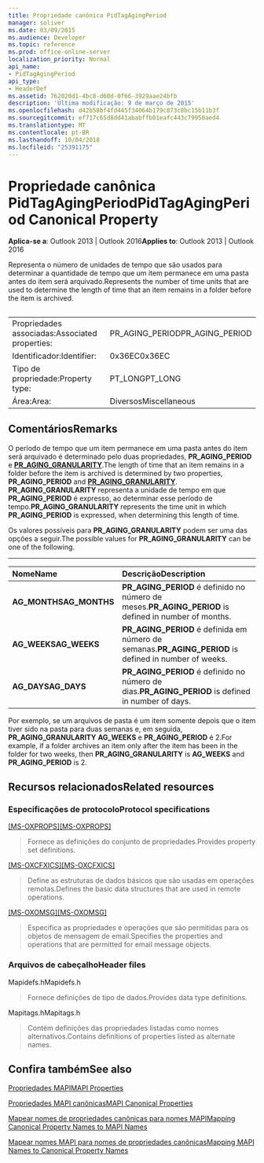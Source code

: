 ```yaml
---
title: Propriedade canônica PidTagAgingPeriod
manager: soliver
ms.date: 03/09/2015
ms.audience: Developer
ms.topic: reference
ms.prod: office-online-server
localization_priority: Normal
api_name:
- PidTagAgingPeriod
api_type:
- HeaderDef
ms.assetid: 762020d1-4bc8-d60d-0f66-3929aae24bfb
description: 'Última modificação: 9 de março de 2015'
ms.openlocfilehash: d42b58bf4fd445f34064b179c873c8bc15b11b3f
ms.sourcegitcommit: ef717c65d8dd41ababffb01eafc443c79950aed4
ms.translationtype: MT
ms.contentlocale: pt-BR
ms.lasthandoff: 10/04/2018
ms.locfileid: "25391175"
---
```

# <a name="pidtagagingperiod-canonical-property"></a><span data-ttu-id="7d00f-103">Propriedade canônica PidTagAgingPeriod</span><span class="sxs-lookup"><span data-stu-id="7d00f-103">PidTagAgingPeriod Canonical Property</span></span>

  
  
<span data-ttu-id="7d00f-104">**Aplica-se a**: Outlook 2013 | Outlook 2016</span><span class="sxs-lookup"><span data-stu-id="7d00f-104">**Applies to**: Outlook 2013 | Outlook 2016</span></span> 
  
<span data-ttu-id="7d00f-105">Representa o número de unidades de tempo que são usados para determinar a quantidade de tempo que um item permanece em uma pasta antes do item será arquivado.</span><span class="sxs-lookup"><span data-stu-id="7d00f-105">Represents the number of time units that are used to determine the length of time that an item remains in a folder before the item is archived.</span></span>
  
## 

|||
|:-----|:-----|
|<span data-ttu-id="7d00f-106">Propriedades associadas:</span><span class="sxs-lookup"><span data-stu-id="7d00f-106">Associated properties:</span></span>  <br/> |<span data-ttu-id="7d00f-107">PR_AGING_PERIOD</span><span class="sxs-lookup"><span data-stu-id="7d00f-107">PR_AGING_PERIOD</span></span>  <br/> |
|<span data-ttu-id="7d00f-108">Identificador:</span><span class="sxs-lookup"><span data-stu-id="7d00f-108">Identifier:</span></span>  <br/> |<span data-ttu-id="7d00f-109">0x36EC</span><span class="sxs-lookup"><span data-stu-id="7d00f-109">0x36EC</span></span>  <br/> |
|<span data-ttu-id="7d00f-110">Tipo de propriedade:</span><span class="sxs-lookup"><span data-stu-id="7d00f-110">Property type:</span></span>  <br/> |<span data-ttu-id="7d00f-111">PT_LONG</span><span class="sxs-lookup"><span data-stu-id="7d00f-111">PT_LONG</span></span>  <br/> |
|<span data-ttu-id="7d00f-112">Área:</span><span class="sxs-lookup"><span data-stu-id="7d00f-112">Area:</span></span>  <br/> |<span data-ttu-id="7d00f-113">Diversos</span><span class="sxs-lookup"><span data-stu-id="7d00f-113">Miscellaneous</span></span>  <br/> |
   
## <a name="remarks"></a><span data-ttu-id="7d00f-114">Comentários</span><span class="sxs-lookup"><span data-stu-id="7d00f-114">Remarks</span></span>

<span data-ttu-id="7d00f-115">O período de tempo que um item permanece em uma pasta antes do item será arquivado é determinado pelo duas propriedades, **PR_AGING_PERIOD** e **[PR_AGING_GRANULARITY](pidtagaginggranularity-canonical-property.md)**.</span><span class="sxs-lookup"><span data-stu-id="7d00f-115">The length of time that an item remains in a folder before the item is archived is determined by two properties, **PR_AGING_PERIOD** and **[PR_AGING_GRANULARITY](pidtagaginggranularity-canonical-property.md)**.</span></span> <span data-ttu-id="7d00f-116">**PR_AGING_GRANULARITY** representa a unidade de tempo em que **PR_AGING_PERIOD** é expresso, ao determinar esse período de tempo.</span><span class="sxs-lookup"><span data-stu-id="7d00f-116">**PR_AGING_GRANULARITY** represents the time unit in which **PR_AGING_PERIOD** is expressed, when determining this length of time.</span></span> 
  
<span data-ttu-id="7d00f-117">Os valores possíveis para **PR_AGING_GRANULARITY** podem ser uma das opções a seguir.</span><span class="sxs-lookup"><span data-stu-id="7d00f-117">The possible values for **PR_AGING_GRANULARITY** can be one of the following.</span></span> 
  
****

|<span data-ttu-id="7d00f-118">**Nome**</span><span class="sxs-lookup"><span data-stu-id="7d00f-118">**Name**</span></span>|<span data-ttu-id="7d00f-119">**Descrição**</span><span class="sxs-lookup"><span data-stu-id="7d00f-119">**Description**</span></span>|
|:-----|:-----|
|<span data-ttu-id="7d00f-120">**AG_MONTHS**</span><span class="sxs-lookup"><span data-stu-id="7d00f-120">**AG_MONTHS**</span></span> <br/> |<span data-ttu-id="7d00f-121">**PR_AGING_PERIOD** é definido no número de meses.</span><span class="sxs-lookup"><span data-stu-id="7d00f-121">**PR_AGING_PERIOD** is defined in number of months.</span></span>  <br/> |
|<span data-ttu-id="7d00f-122">**AG_WEEKS**</span><span class="sxs-lookup"><span data-stu-id="7d00f-122">**AG_WEEKS**</span></span> <br/> |<span data-ttu-id="7d00f-123">**PR_AGING_PERIOD** é definida em número de semanas.</span><span class="sxs-lookup"><span data-stu-id="7d00f-123">**PR_AGING_PERIOD** is defined in number of weeks.</span></span>  <br/> |
|<span data-ttu-id="7d00f-124">**AG_DAYS**</span><span class="sxs-lookup"><span data-stu-id="7d00f-124">**AG_DAYS**</span></span> <br/> |<span data-ttu-id="7d00f-125">**PR_AGING_PERIOD** é definido no número de dias.</span><span class="sxs-lookup"><span data-stu-id="7d00f-125">**PR_AGING_PERIOD** is defined in number of days.</span></span>  <br/> |
   
<span data-ttu-id="7d00f-126">Por exemplo, se um arquivos de pasta é um item somente depois que o item tiver sido na pasta para duas semanas e, em seguida, **PR_AGING_GRANULARITY** **AG_WEEKS** e **PR_AGING_PERIOD** é 2.</span><span class="sxs-lookup"><span data-stu-id="7d00f-126">For example, if a folder archives an item only after the item has been in the folder for two weeks, then **PR_AGING_GRANULARITY** is **AG_WEEKS** and **PR_AGING_PERIOD** is 2.</span></span> 
  
## <a name="related-resources"></a><span data-ttu-id="7d00f-127">Recursos relacionados</span><span class="sxs-lookup"><span data-stu-id="7d00f-127">Related resources</span></span>

### <a name="protocol-specifications"></a><span data-ttu-id="7d00f-128">Especificações de protocolo</span><span class="sxs-lookup"><span data-stu-id="7d00f-128">Protocol specifications</span></span>

<span data-ttu-id="7d00f-129">[[MS-OXPROPS]](https://msdn.microsoft.com/library/f6ab1613-aefe-447d-a49c-18217230b148%28Office.15%29.aspx)</span><span class="sxs-lookup"><span data-stu-id="7d00f-129">[[MS-OXPROPS]](https://msdn.microsoft.com/library/f6ab1613-aefe-447d-a49c-18217230b148%28Office.15%29.aspx)</span></span>
  
> <span data-ttu-id="7d00f-130">Fornece as definições do conjunto de propriedades.</span><span class="sxs-lookup"><span data-stu-id="7d00f-130">Provides property set definitions.</span></span>
    
<span data-ttu-id="7d00f-131">[[MS-OXCFXICS]](https://msdn.microsoft.com/library/b9752f3d-d50d-44b8-9e6b-608a117c8532%28Office.15%29.aspx)</span><span class="sxs-lookup"><span data-stu-id="7d00f-131">[[MS-OXCFXICS]](https://msdn.microsoft.com/library/b9752f3d-d50d-44b8-9e6b-608a117c8532%28Office.15%29.aspx)</span></span>
  
> <span data-ttu-id="7d00f-132">Define as estruturas de dados básicos que são usadas em operações remotas.</span><span class="sxs-lookup"><span data-stu-id="7d00f-132">Defines the basic data structures that are used in remote operations.</span></span>
    
<span data-ttu-id="7d00f-133">[[MS-OXOMSG]](https://msdn.microsoft.com/library/daa9120f-f325-4afb-a738-28f91049ab3c%28Office.15%29.aspx)</span><span class="sxs-lookup"><span data-stu-id="7d00f-133">[[MS-OXOMSG]](https://msdn.microsoft.com/library/daa9120f-f325-4afb-a738-28f91049ab3c%28Office.15%29.aspx)</span></span>
  
> <span data-ttu-id="7d00f-134">Especifica as propriedades e operações que são permitidas para os objetos de mensagem de email.</span><span class="sxs-lookup"><span data-stu-id="7d00f-134">Specifies the properties and operations that are permitted for email message objects.</span></span>
    
### <a name="header-files"></a><span data-ttu-id="7d00f-135">Arquivos de cabeçalho</span><span class="sxs-lookup"><span data-stu-id="7d00f-135">Header files</span></span>

<span data-ttu-id="7d00f-136">Mapidefs.h</span><span class="sxs-lookup"><span data-stu-id="7d00f-136">Mapidefs.h</span></span>
  
> <span data-ttu-id="7d00f-137">Fornece definições de tipo de dados.</span><span class="sxs-lookup"><span data-stu-id="7d00f-137">Provides data type definitions.</span></span>
    
<span data-ttu-id="7d00f-138">Mapitags.h</span><span class="sxs-lookup"><span data-stu-id="7d00f-138">Mapitags.h</span></span>
  
> <span data-ttu-id="7d00f-139">Contém definições das propriedades listadas como nomes alternativos.</span><span class="sxs-lookup"><span data-stu-id="7d00f-139">Contains definitions of properties listed as alternate names.</span></span>
    
## <a name="see-also"></a><span data-ttu-id="7d00f-140">Confira também</span><span class="sxs-lookup"><span data-stu-id="7d00f-140">See also</span></span>



[<span data-ttu-id="7d00f-141">Propriedades MAPI</span><span class="sxs-lookup"><span data-stu-id="7d00f-141">MAPI Properties</span></span>](mapi-properties.md)
  
[<span data-ttu-id="7d00f-142">Propriedades MAPI canônicas</span><span class="sxs-lookup"><span data-stu-id="7d00f-142">MAPI Canonical Properties</span></span>](mapi-canonical-properties.md)
  
[<span data-ttu-id="7d00f-143">Mapear nomes de propriedades canônicas para nomes MAPI</span><span class="sxs-lookup"><span data-stu-id="7d00f-143">Mapping Canonical Property Names to MAPI Names</span></span>](mapping-canonical-property-names-to-mapi-names.md)
  
[<span data-ttu-id="7d00f-144">Mapear nomes MAPI para nomes de propriedades canônicas</span><span class="sxs-lookup"><span data-stu-id="7d00f-144">Mapping MAPI Names to Canonical Property Names</span></span>](mapping-mapi-names-to-canonical-property-names.md)

